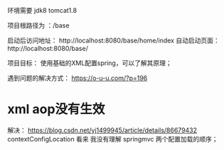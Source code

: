 环境需要
jdk8
tomcat1.8

项目根路径为 ：/base

启动后访问地址：
http://localhost:8080/base/home/index
自动启动页面：
http://localhost:8080/base/

项目目标：
使用基础的XML配置spring，可以了解其原理；


遇到问题的解决方式：
https://o-u-u.com/?p=196

# xml aop没有生效
解决：
https://blog.csdn.net/yj1499945/article/details/86679432
contextConfigLocation 看来 我没有理解 springmvc 两个配置加载的顺序；